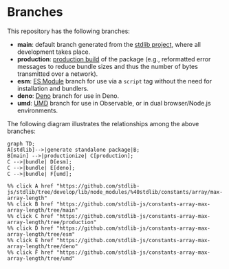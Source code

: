 <!--

@license Apache-2.0

Copyright (c) 2022 The Stdlib Authors.

Licensed under the Apache License, Version 2.0 (the "License");
you may not use this file except in compliance with the License.
You may obtain a copy of the License at

    http://www.apache.org/licenses/LICENSE-2.0

Unless required by applicable law or agreed to in writing, software
distributed under the License is distributed on an "AS IS" BASIS,
WITHOUT WARRANTIES OR CONDITIONS OF ANY KIND, either express or implied.
See the License for the specific language governing permissions and
limitations under the License.

-->

# Branches

This repository has the following branches:

-   **main**: default branch generated from the [stdlib project][stdlib-url], where all development takes place.
-   **production**: [production build][production-url] of the package (e.g., reformatted error messages to reduce bundle sizes and thus the number of bytes transmitted over a network).
-   **esm**: [ES Module][esm-url] branch for use via a `script` tag without the need for installation and bundlers.
-   **deno**: [Deno][deno-url] branch for use in Deno.
-   **umd**: [UMD][umd-url] branch for use in Observable, or in dual browser/Node.js environments.

The following diagram illustrates the relationships among the above branches:

```mermaid
graph TD;
A[stdlib]-->|generate standalone package|B;
B[main] -->|productionize| C[production];
C -->|bundle| D[esm];
C -->|bundle| E[deno];
C -->|bundle| F[umd];

%% click A href "https://github.com/stdlib-js/stdlib/tree/develop/lib/node_modules/%40stdlib/constants/array/max-array-length"
%% click B href "https://github.com/stdlib-js/constants-array-max-array-length/tree/main"
%% click C href "https://github.com/stdlib-js/constants-array-max-array-length/tree/production"
%% click D href "https://github.com/stdlib-js/constants-array-max-array-length/tree/esm"
%% click E href "https://github.com/stdlib-js/constants-array-max-array-length/tree/deno"
%% click F href "https://github.com/stdlib-js/constants-array-max-array-length/tree/umd"
```

[stdlib-url]: https://github.com/stdlib-js/stdlib/tree/develop/lib/node_modules/%40stdlib/constants/array/max-array-length
[production-url]: https://github.com/stdlib-js/constants-array-max-array-length/tree/production
[deno-url]: https://github.com/stdlib-js/constants-array-max-array-length/tree/deno
[umd-url]: https://github.com/stdlib-js/constants-array-max-array-length/tree/umd
[esm-url]: https://github.com/stdlib-js/constants-array-max-array-length/tree/esm